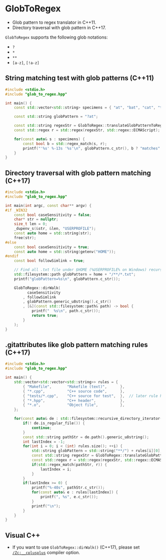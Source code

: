 # GlobToRegex

- Glob pattern to regex translator in C++11.
- Directory traversal with glob pattern in C++17.

`GlobToRegex` supports the following glob notations:

- `?`
- `*`
- `**`
- `[a-z]`, `[!a-z]`


## String matching test with glob patterns (C++11)

```c++
#include <stdio.h>
#include "glob_to_regex.hpp"

int main() {
    const std::vector<std::string> specimens = { "at", "bat", "cat", "tab", "tac", };

    const std::string globPattern = "?at";

    const std::string regexStr = GlobToRegex::translateGlobPatternToRegex(globPattern);
    const std::regex r = std::regex(regexStr, std::regex::ECMAScript);

    for(const auto& s : specimens) {
        const bool b = std::regex_match(s, r);
        printf("'%s' %-13s '%s'\n", globPattern.c_str(), b ? "matches" : "doesn't match", s.c_str());
    }
}
```


## Directory traversal with glob pattern matching (C++17)

```c++
#include <stdio.h>
#include "glob_to_regex.hpp"

int main(int argc, const char** argv) {
#if _WIN32
    const bool caseSensitivity = false;
    char* str = nullptr;
    size_t len = 0;
    _dupenv_s(&str, &len, "USERPROFILE");
    const auto home = std::string(str);
    free(str);
#else
    const bool caseSensitivity = true;
    const auto home = std::string(getenv("HOME"));
#endif
    const bool followSimlink = true;

    // Find all .txt file under $HOME (%USERPROFILE% on Windows) recursively.
    std::filesystem::path globPattern = home + "/**/*.txt";
    printf("globPattern=%s\n", globPattern.c_str());

    GlobToRegex::dirWalk(
          caseSensitivity
        , followSimlink
        , globPattern.generic_u8string().c_str()
        , [&](const std::filesystem::path& path) -> bool {
            printf("  %s\n", path.c_str());
            return true;
        }
    );
}
```


## .gitattributes like glob pattern matching rules (C++17)

```c++
#include <stdio.h>
#include "glob_to_regex.hpp"

int main() {
    std::vector<std::vector<std::string>> rules = {
        { "Makefile",       "Makefile (text)",      },
        { "*.cpp",          "C++ source code",      },
        { "tests/*.cpp",    "C++ source for test",  },  // later rule has higher priority
        { "*.hpp",          "C++ header",           },
        { "*.o",            "Object file",          },
    };

    for(const auto& de : std::filesystem::recursive_directory_iterator(".")) {
        if(! de.is_regular_file()) {
            continue;
        }
        const std::string pathStr = de.path().generic_u8string();
        int lastIndex = -1;
        for(int i = 0; i < (int) rules.size(); ++i) {
            std::string globPattern = std::string("**/") + rules[i][0];
            const std::string regexStr = GlobToRegex::translateGlobPatternToRegex(globPattern);
            const std::regex r = std::regex(regexStr, std::regex::ECMAScript);
            if(std::regex_match(pathStr, r)) {
                lastIndex = i;
            }
        }
        if(lastIndex >= 0) {
            printf("%-40s", pathStr.c_str());
            for(const auto& e : rules[lastIndex]) {
                printf(", %s", e.c_str());
            }
            printf("\n");
        }
    }
}
```


## Visual C++

- If you want to use `GlobToRegex::dirWalk()` (C++17), please set [`/Zc:__cplusplus`](https://docs.microsoft.com/en-us/cpp/build/reference/zc-cplusplus) compiler option.
